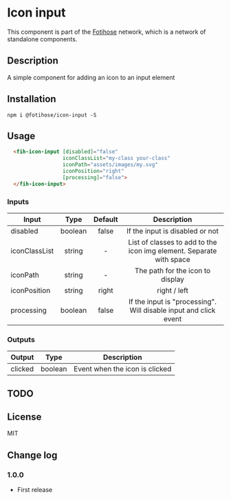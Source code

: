 # Icon input

This component is part of the [Fotihose](https://github.com/halloverden/fotihose) network, which is a network of standalone components.

## Description
A simple component for adding an icon to an input element

## Installation
```
npm i @fotihose/icon-input -S
```

## Usage
```html
  <fih-icon-input [disabled]="false" 
                  iconClassList="my-class your-class"
                  iconPath="assets/images/my.svg"
                  iconPosition="right"
                  [processing]="false">
  </fih-icon-input>
```

### Inputs

| Input         | Type    | Default | Description |
|---------------|:-------:|:-------:|:-----------:|
| disabled      | boolean | false   | If the input is disabled or not
| iconClassList | string  | -       | List of classes to add to the icon img element. Separate with space
| iconPath      | string  | -       | The path for the icon to display
| iconPosition  | string  | right   | right / left
| processing    | boolean | false   | If the input is "processing". Will disable input and click event

### Outputs

| Output        | Type    | Description |
|---------------|:-------:|:-----------:|
| clicked       | boolean | Event when the icon is clicked

## TODO

## License
MIT

## Change log

### 1.0.0
- First release
